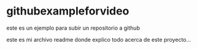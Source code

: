 # githubexampleforvideo
este es un ejemplo para subir un repositorio a github

este es mi archivo readme donde explico todo acerca de este proyecto...
